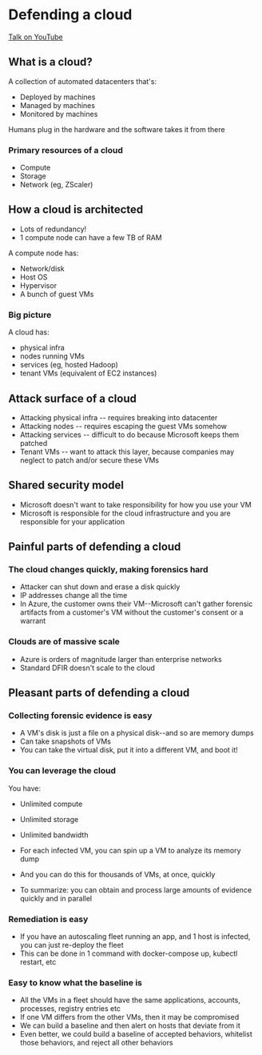 # Defending a cloud

[Talk on YouTube](https://www.youtube.com/watch?v=F_yvc5QlKvI)

## What is a cloud?

A collection of automated datacenters that's:

- Deployed by machines
- Managed by machines
- Monitored by machines

Humans plug in the hardware and the software takes it from there

### Primary resources of a cloud

- Compute
- Storage
- Network (eg, ZScaler)

## How a cloud is architected

- Lots of redundancy!
- 1 compute node can have a few TB of RAM

A compute node has:

- Network/disk
- Host OS
- Hypervisor
- A bunch of guest VMs

### Big picture

A cloud has:

- physical infra
- nodes running VMs
- services (eg, hosted Hadoop)
- tenant VMs (equivalent of EC2 instances)

## Attack surface of a cloud

- Attacking physical infra -- requires breaking into datacenter
- Attacking nodes -- requires escaping the guest VMs somehow
- Attacking services -- difficult to do because Microsoft keeps them patched
- Tenant VMs -- want to attack this layer, because companies may neglect to patch and/or secure these VMs

## Shared security model

- Microsoft doesn't want to take responsibility for how you use your VM
- Microsoft is responsible for the cloud infrastructure and you are responsible for your application

## Painful parts of defending a cloud

### The cloud changes quickly, making forensics hard

- Attacker can shut down and erase a disk quickly
- IP addresses change all the time
- In Azure, the customer owns their VM--Microsoft can't gather forensic artifacts from a customer's VM without
  the customer's consent or a warrant

### Clouds are of massive scale

- Azure is orders of magnitude larger than enterprise networks
- Standard DFIR doesn't scale to the cloud

## Pleasant parts of defending a cloud

### Collecting forensic evidence is easy

- A VM's disk is just a file on a physical disk--and so are memory dumps
- Can take snapshots of VMs
- You can take the virtual disk, put it into a different VM, and boot it!

### You can leverage the cloud

You have:

- Unlimited compute
- Unlimited storage
- Unlimited bandwidth

- For each infected VM, you can spin up a VM to analyze its memory dump
- And you can do this for thousands of VMs, at once, quickly
- To summarize: you can obtain and process large amounts of evidence quickly and in parallel

### Remediation is easy

- If you have an autoscaling fleet running an app, and 1 host is infected, you can just re-deploy the fleet
- This can be done in 1 command with docker-compose up, kubectl restart, etc

### Easy to know what the baseline is

- All the VMs in a fleet should have the same applications, accounts, processes, registry entries etc
- If one VM differs from the other VMs, then it may be compromised
- We can build a baseline and then alert on hosts that deviate from it
- Even better, we could build a baseline of accepted behaviors, whitelist those behaviors, and reject all other behaviors
